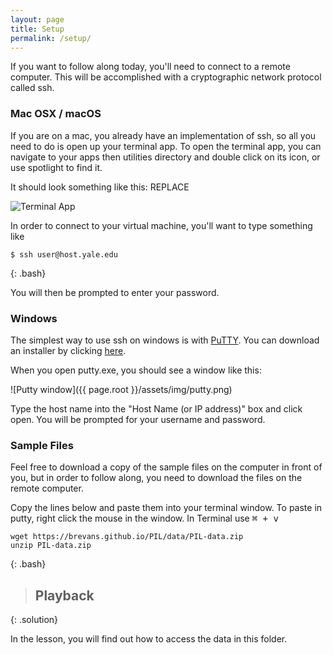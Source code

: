 ```yaml
---
layout: page
title: Setup
permalink: /setup/
---
```


If you want to follow along today, you'll need to connect to a remote computer.
This will be accomplished with a cryptographic network protocol called ssh.

### Mac OSX / macOS
If you are on a mac, you already have an implementation of ssh, so all you need to do is open up your terminal app.
To open the terminal app, you can navigate to your apps then utilities directory and double click on its icon, or use spotlight to find it.

It should look something like this: REPLACE

![Terminal App](https://www.imore.com/sites/imore.com/files/styles/larger/public/field/image/2016/02/say-terminal-command-screenshot.jpg)

In order to connect to your virtual machine, you'll want to type something like

~~~
$ ssh user@host.yale.edu
~~~
{: .bash}

You will then be prompted to enter your password.

### Windows
The simplest way to use ssh on windows is with [PuTTY](http://www.chiark.greenend.org.uk/~sgtatham/putty). You can download an installer
by clicking [here](https://the.earth.li/~sgtatham/putty/latest/x86/putty-0.67-installer.msi).

When you open putty.exe, you should see a window like this:

![Putty window]({{ page.root }}/assets/img/putty.png)

Type the host name into the "Host Name (or IP address)" box and click open. You will be prompted for your username and password.

### Sample Files

Feel free to download a copy of the sample files on the computer in front of you, but in order to follow along, you need to download the files on the remote computer.

Copy the lines below and paste them into your terminal window. To paste in putty, right click the mouse in the window. In Terminal use <kbd>⌘<kbd> + <kbd>v<kbd>

~~~
wget https://brevans.github.io/PIL/data/PIL-data.zip
unzip PIL-data.zip
~~~
{: .bash}

>## Playback
> <script type="text/javascript" src="https://asciinema.org/a/290be69rt5nwph2cpq8gjitvt.js" id="asciicast-290be69rt5nwph2cpq8gjitvt" data-size="small" async></script>
>
{: .solution}

In the lesson, you will find out how to access the data in this folder.  
